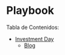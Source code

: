 Playbook
========

Tabla de Contenidos:

* [Investment Day](/playbook/investment-day/README.md)
    * [Blog](/playbook/investment-day/blog/README.md)

